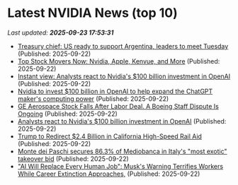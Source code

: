 # Latest NVIDIA News (top 10)
_Last updated: **2025-09-23 17:53:31**_

- [Treasury chief: US ready to support Argentina, leaders to meet Tuesday](https://biztoc.com/x/b4307ac6894b20f8) (Published: 2025-09-22)
- [Top Stock Movers Now: Nvidia, Apple, Kenvue, and More](https://biztoc.com/x/89e820267873a8fa) (Published: 2025-09-22)
- [Instant view: Analysts react to Nvidia's $100 billion investment in OpenAI](https://biztoc.com/x/df3f8b8144e7c2d1) (Published: 2025-09-22)
- [Nvidia to invest $100 billion in OpenAI to help expand the ChatGPT maker's computing power](https://biztoc.com/x/ce6d7f8e13abca2d) (Published: 2025-09-22)
- [GE Aerospace Stock Falls After Labor Deal. A Boeing Staff Dispute Is Ongoing](https://biztoc.com/x/e28f3b7c5cbb0118) (Published: 2025-09-22)
- [Analysts react to Nvidia's $100 billion investment in OpenAI](https://biztoc.com/x/2fe160de28baf0c4) (Published: 2025-09-22)
- [Trump to Redirect $2.4 Billion in California High-Speed Rail Aid](https://biztoc.com/x/1bb3683964524e76) (Published: 2025-09-22)
- [Monte dei Paschi secures 86.3% of Mediobanca in Italy's "most exotic" takeover bid](https://biztoc.com/x/3cf59068c239408e) (Published: 2025-09-22)
- ["AI Will Replace Every Human Job": Musk's Warning Terrifies Workers While Career Extinction Approaches,](https://biztoc.com/x/cb2e6374a81cb0b3) (Published: 2025-09-22)
